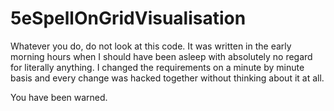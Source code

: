 # 5eSpellOnGridVisualisation

Whatever you do, do not look at this code. It was written in the early morning hours when I should have been asleep with absolutely no regard for literally anything. I changed the requirements on a minute by minute basis and every change was hacked together without thinking about it at all.

You have been warned.
